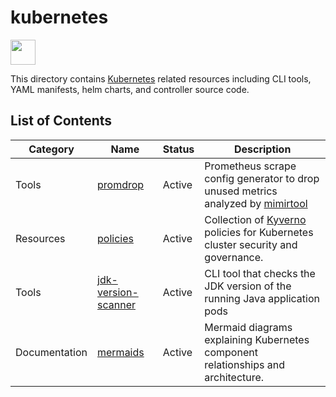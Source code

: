 # kubernetes

<img src="https://cdn.jsdelivr.net/gh/devicons/devicon/icons/kubernetes/kubernetes-plain.svg" width="40" height="40"/>

This directory contains [Kubernetes](https://kubernetes.io/) related resources including CLI tools, YAML manifests, helm charts, and controller source code.

## List of Contents

| Category | Name | Status | Description |
|----------|------|--------|-------------|
| Tools | [promdrop](./promdrop/) | Active | Prometheus scrape config generator to drop unused metrics analyzed by [mimirtool](https://grafana.com/docs/mimir/latest/manage/tools/mimirtool/) |
| Resources | [policies](./policies/) | Active | Collection of [Kyverno](https://kyverno.io/) policies for Kubernetes cluster security and governance. |
| Tools | [jdk-version-scanner](./jdk-version-scanner/) | Active | CLI tool that checks the JDK version of the running Java application pods |
| Documentation | [mermaids](./mermaids/) | Active | Mermaid diagrams explaining Kubernetes component relationships and architecture. |
